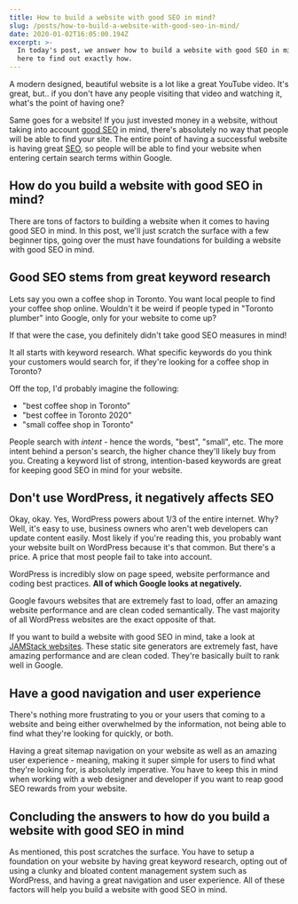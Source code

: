 ```yaml
---
title: How to build a website with good SEO in mind?
slug: /posts/how-to-build-a-website-with-good-seo-in-mind/
date: 2020-01-02T16:05:00.194Z
excerpt: >-
  In today's post, we answer how to build a website with good SEO in mind. Click
  here to find out exactly how.
---
```

A modern designed, beautiful website is a lot like a great YouTube video. It's great, but.. if you don't have any people visiting that video and watching it, what's the point of having one?

Same goes for a website! If you just invested money in a website, without taking into account [good SEO](https://infused.agency/) in mind, there's absolutely no way that people will be able to find your site. The entire point of having a successful website is having great [SEO](https://en.wikipedia.org/wiki/Search_engine_optimization), so people will be able to find your website when entering certain search terms within Google.

## How do you build a website with good SEO in mind?

There are tons of factors to building a website when it comes to having good SEO in mind. In this post, we'll just scratch the surface with a few beginner tips, going over the must have foundations for building a website with good SEO in mind.

## Good SEO stems from great keyword research

Lets say you own a coffee shop in Toronto. You want local people to find your coffee shop online. Wouldn't it be weird if people typed in "Toronto plumber" into Google, only for your website to come up?

If that were the case, you definitely didn't take good SEO measures in mind!

It all starts with keyword research. What specific keywords do you think your customers would search for, if they're looking for a coffee shop in Toronto?

Off the top, I'd probably imagine the following:

* "best coffee shop in Toronto"
* "best coffee in Toronto 2020"
* "small coffee shop in Toronto"

People search with *intent -* hence the words, "best", "small", etc. The more intent behind a person's search, the higher chance they'll likely buy from you. Creating a keyword list of strong, intention-based keywords are great for keeping good SEO in mind for your website.

## Don't use WordPress, it negatively affects SEO

Okay, okay. Yes, WordPress powers about 1/3 of the entire internet. Why? Well, it's easy to use, business owners who aren't web developers can update content easily. Most likely if you're reading this, you probably want your website built on WordPress because it's that common. But there's a price. A price that most people fail to take into account.

WordPress is incredibly slow on page speed, website performance and coding best practices. **All of which Google looks at negatively.**

Google favours websites that are extremely fast to load, offer an amazing website performance and are clean coded semantically. The vast majority of all WordPress websites are the exact opposite of that.

If you want to build a website with good SEO in mind, take a look at [JAMStack websites](https://www.staticgen.com/). These static site generators are extremely fast, have amazing performance and are clean coded. They're basically built to rank well in Google.

## Have a good navigation and user experience

There's nothing more frustrating to you or your users that coming to a website and being either overwhelmed by the information, not being able to find what they're looking for quickly, or both.

Having a great sitemap navigation on your website as well as an amazing user experience - meaning, making it super simple for users to find what they're looking for, is absolutely imperative. You have to keep this in mind when working with a web designer and developer if you want to reap good SEO rewards from your website.

## Concluding the answers to how do you build a website with good SEO in mind

As mentioned, this post scratches the surface. You have to setup a foundation on your website by having great keyword research, opting out of using a clunky and bloated content management system such as WordPress, and having a great navigation and user experience. All of these factors will help you build a website with good SEO in mind.
